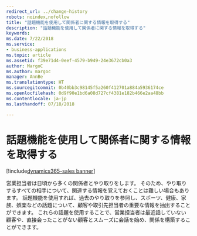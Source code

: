 ```yaml
---
redirect_url: ../change-history
robots: noindex,nofollow
title: "話題機能を使用して関係者に関する情報を取得する"
description: "話題機能を使用して関係者に関する情報を取得する"
keywords: 
ms.date: 7/22/2018
ms.service:
- business-applications
ms.topic: article
ms.assetid: f39e71d4-0eef-4579-b949-24e3672cb0a3
author: MargoC
ms.author: margoc
manager: AnnBe
ms.translationtype: HT
ms.sourcegitcommit: 0b40bb3c98145f5a260f412701a884a5936174ce
ms.openlocfilehash: 0d9f90e1bd6a08d727cf4381e182b466e2aa48bb
ms.contentlocale: ja-jp
ms.lasthandoff: 07/18/2018

---
```


# <a name="never-forget-that-detail-about-your-stakeholder-with-talking-points"></a>話題機能を使用して関係者に関する情報を取得する

[!include[dynamics365-sales banner](../includes/dynamics365-sales.md)]





営業担当者は日頃から多くの関係者とやり取りをします。 そのため、やり取りするすべての相手について、関連する情報を覚えておくことは難しい場合もあります。 話題機能を使用すれば、過去のやり取りを参照し、スポーツ、健康、家族、娯楽などの話題について、顧客や取引先担当者の重要な情報を抽出することができます。 これらの話題を使用することで、営業担当者は最近話していない顧客や、直接会ったことがない顧客とスムーズに会話を始め、関係を構築することができます。 

